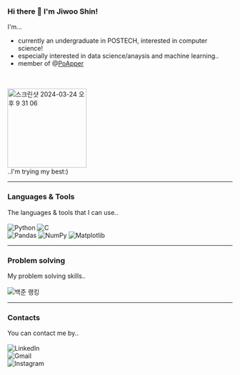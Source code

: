 ### Hi there 👋  I'm Jiwoo Shin!

I'm...<br/>
- currently an undergraduate in POSTECH, interested in computer science!<br/>
- especially interested in data science/anaysis and machine learning..
- member of @[PoApper](https://poapper.club/)

<br/>
<br/>
<img width="177" alt="스크린샷 2024-03-24 오후 9 31 06" src="https://github.com/sineri0220/sineri0220/assets/161854171/c078b58c-d450-40d3-bb9f-989386ced3dc">
<br/>
..I'm trying my best:)
<br/>

---
### Languages & Tools
The languages & tools that I can use..
<br/>
<br/>
![Python](https://img.shields.io/badge/python-3670A0?style=for-the-badge&logo=python&logoColor=ffdd54)
![C](https://img.shields.io/badge/c-%2300599C.svg?style=for-the-badge&logo=c&logoColor=white)
<br/>
![Pandas](https://img.shields.io/badge/pandas-%23150458.svg?style=for-the-badge&logo=pandas&logoColor=white)
![NumPy](https://img.shields.io/badge/numpy-%23013243.svg?style=for-the-badge&logo=numpy&logoColor=white)
![Matplotlib](https://img.shields.io/badge/Matplotlib-%23ffffff.svg?style=for-the-badge&logo=Matplotlib&logoColor=black)

---

### Problem solving
My problem solving skills..
<br/>
<br/>
![백준 랭킹](http://mazassumnida.wtf/api/v2/generate_badge?boj=sineri0220)

---

### Contacts
You can contact me by..
<br/>
<br/>
![LinkedIn](https://img.shields.io/badge/linkedin-%230077B5.svg?style=for-the-badge&logo=linkedin&logoColor=white)
<br/>
![Gmail](https://img.shields.io/badge/Gmail-D14836?style=for-the-badge&logo=gmail&logoColor=white)
<br/>
![Instagram](https://img.shields.io/badge/Instagram-%23E4405F.svg?style=for-the-badge&logo=Instagram&logoColor=white)
<!--
**sineri0220/sineri0220** is a ✨ _special_ ✨ repository because its `README.md` (this file) appears on your GitHub profile.

Here are some ideas to get you started:

- 🔭 I’m currently working on ...
- 🌱 I’m currently learning ...
- 👯 I’m looking to collaborate on ...
- 🤔 I’m looking for help with ...
- 💬 Ask me about ...
- 📫 How to reach me: ...
- 😄 Pronouns: ...
- ⚡ Fun fact: ...
-->
